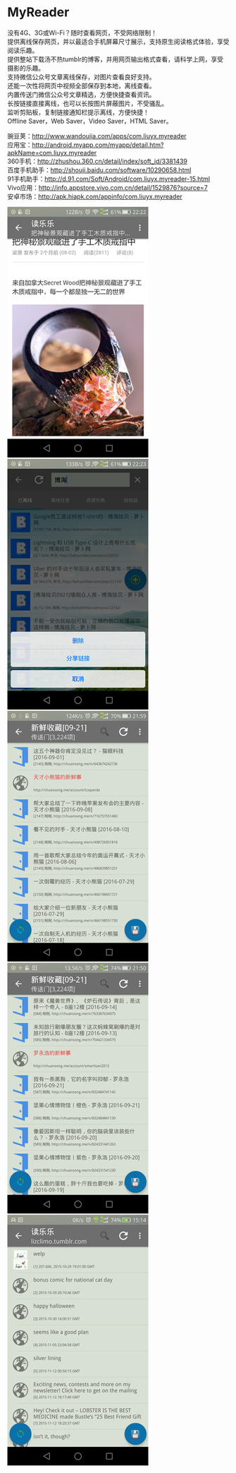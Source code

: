 # MyReader

没有4G、3G或Wi-Fi？随时查看网页，不受网络限制！<br/>
提供离线保存网页，并以最适合手机屏幕尺寸展示，支持原生阅读格式体验，享受阅读乐趣。<br/>
提供整站下载汤不热tumblr的博客，并用网页输出格式查看，请科学上网，享受摄影的乐趣。<br/>
支持微信公众号文章离线保存，对图片查看良好支持。<br/>
还能一次性将网页中视频全部保存到本地，离线查看。<br/>
内置传送门微信公众号文章精选，方便快捷查看资讯。<br/>
长按链接直接离线，也可以长按图片屏蔽图片，不受骚乱。<br/>
监听剪贴板，复制链接通知栏提示离线，方便快捷！<br/>
Offline Saver，Web Saver，Video Saver，HTML Saver。

豌豆荚：http://www.wandoujia.com/apps/com.liuyx.myreader<br/>
应用宝：http://android.myapp.com/myapp/detail.htm?apkName=com.liuyx.myreader<br/>
360手机：http://zhushou.360.cn/detail/index/soft_id/3381439<br/>
百度手机助手：http://shouji.baidu.com/software/10290658.html<br/>
91手机助手：http://d.91.com/Soft/Android/com.liuyx.myreader-15.html<br/>
Vivo应用：http://info.appstore.vivo.com.cn/detail/1529876?source=7<br/>
安卓市场：http://apk.hiapk.com/appinfo/com.liuyx.myreader<br/>

![Alt text](/Screenshots/Screenshot_2016-320-1.png "读乐乐截屏")
![Alt text](/Screenshots/Screenshot_2016-320-2.png "读乐乐截屏")
![Alt text](/Screenshots/Screenshot_2016-320-3.png "读乐乐截屏")
![Alt text](/Screenshots/Screenshot_2016-320-4.png "读乐乐截屏")
![Alt text](/Screenshots/Screenshot_2016-320-5.png "读乐乐截屏")
